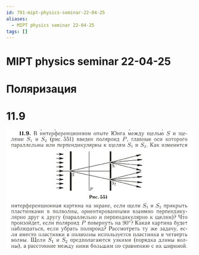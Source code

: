 ```yaml
---
id: 791-mipt-physics-seminar-22-04-25
aliases:
  - MIPT physics seminar 22-04-25
tags: []
---
```


# MIPT physics seminar 22-04-25

# Поляризация

# 11.9

![22-04-25_10-56-18_728.png](assets/imgs/22-04-25_10-56-18_728.png)
